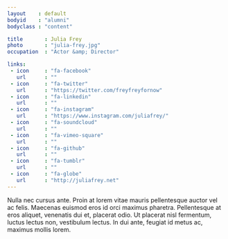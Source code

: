 ```yaml
---
layout    : default
bodyid    : "alumni"
bodyclass : "content"

title       : Julia Frey
photo       : "julia-frey.jpg"
occupation  : "Actor &amp; Director"

links:
 - icon     : "fa-facebook"
   url      : ""
 - icon     : "fa-twitter"
   url      : "https://twitter.com/freyfreyfornow"
 - icon     : "fa-linkedin"
   url      : ""
 - icon     : "fa-instagram"
   url      : "https://www.instagram.com/juliafrey/"
 - icon     : "fa-soundcloud"
   url      : ""
 - icon     : "fa-vimeo-square"
   url      : ""
 - icon     : "fa-github"
   url      : ""
 - icon     : "fa-tumblr"
   url      : ""
 - icon     : "fa-globe"
   url      : "http://juliafrey.net"
---
```


Nulla nec cursus ante. Proin at lorem vitae mauris pellentesque auctor vel ac felis. Maecenas euismod eros id orci maximus pharetra. Pellentesque at eros aliquet, venenatis dui et, placerat odio. Ut placerat nisl fermentum, luctus lectus non, vestibulum lectus. In dui ante, feugiat id metus ac, maximus mollis lorem.